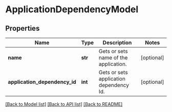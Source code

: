 # ApplicationDependencyModel

## Properties
Name | Type | Description | Notes
------------ | ------------- | ------------- | -------------
**name** | **str** | Gets or sets name of the application. | [optional] 
**application_dependency_id** | **int** | Gets or sets application dependency Id. | [optional] 

[[Back to Model list]](../README.md#documentation-for-models) [[Back to API list]](../README.md#documentation-for-api-endpoints) [[Back to README]](../README.md)



